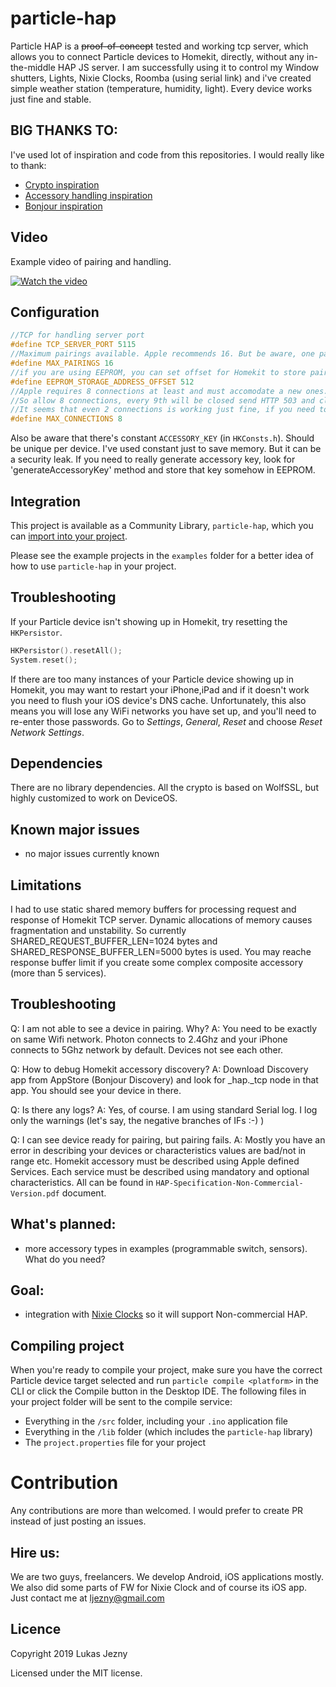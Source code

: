 # particle-hap

Particle HAP is a ~~proof-of-concept~~ tested and working tcp server, which allows you to connect Particle devices to Homekit, directly, without any in-the-middle HAP JS server.
I am successfully using it to control my Window shutters, Lights, Nixie Clocks, Roomba (using serial link) and i've created simple weather station (temperature, humidity, light). Every device works just fine and stable.

## BIG THANKS TO:
I've used lot of inspiration and code from this repositories. I would really like to thank:

- [Crypto inspiration](https://github.com/maximkulkin/esp-homekit-demo)
- [Accessory handling inspiration](https://github.com/etwmc/Personal-HomeKit-HAP)
- [Bonjour inspiration](https://github.com/moflo/homekit-particle)

## Video

Example video of pairing and handling.

[![Watch the video](https://img.youtube.com/vi/jLw-PZ73Wlw/hqdefault.jpg)](https://youtu.be/jLw-PZ73Wlw)

## Configuration

```cpp
//TCP for handling server port
#define TCP_SERVER_PORT 5115
//Maximum pairings available. Apple recommends 16. But be aware, one pairing needs (36+32)B of your EEPROM
#define MAX_PAIRINGS 16
//if you are using EEPROM, you can set offset for Homekit to store pairings
#define EEPROM_STORAGE_ADDRESS_OFFSET 512
//Apple requires 8 connections at least and must accomodate a new ones. Photon can handle up to 10 connections, but one is cloud connection.
//So allow 8 connections, every 9th will be closed send HTTP 503 and closed.
//It seems that even 2 connections is working just fine, if you need to use sockets for something else.
#define MAX_CONNECTIONS 8

```

Also be aware that there's constant `ACCESSORY_KEY` (in `HKConsts.h`). Should be unique per device. I've used constant just to save memory. But it can be a security leak. If you need to really generate accessory key, look for 'generateAccessoryKey' method and store that key somehow in EEPROM.

## Integration

This project is available as a Community Library, `particle-hap`, which you can [import into your project](https://docs.particle.io/tutorials/device-os/libraries/#using-libraries).

Please see the example projects in the `examples` folder for a better idea of how to use `particle-hap` in your project.

## Troubleshooting

If your Particle device isn't showing up in Homekit, try resetting the `HKPersistor`.

```cpp
HKPersistor().resetAll();
System.reset();
```

If there are too many instances of your Particle device showing up in Homekit, you may want to restart your iPhone,iPad and if it doesn't work you need to flush your iOS device's DNS cache. Unfortunately, this also means you will lose any WiFi networks you have set up, and you'll need to re-enter those passwords. Go to _Settings_, _General_, _Reset_ and choose _Reset Network Settings_.

## Dependencies
There are no library dependencies. All the crypto is based on WolfSSL, but highly customized to work on DeviceOS.

## Known major issues
- no major issues currently known

## Limitations
I had to use static shared memory buffers for processing request and response of Homekit TCP server. Dynamic allocations of memory causes fragmentation and unstability. So currently SHARED_REQUEST_BUFFER_LEN=1024 bytes and SHARED_RESPONSE_BUFFER_LEN=5000 bytes is used. You may reache response buffer limit if you create some complex composite accessory (more than 5 services).

## Troubleshooting
Q: I am not able to see a device in pairing. Why?
A: You need to be exactly on same Wifi network. Photon connects to 2.4Ghz and your iPhone connects to 5Ghz network by default. Devices not see each other.

Q: How to debug Homekit accessory discovery?
A: Download Discovery app from AppStore (Bonjour Discovery) and look for _hap._tcp node in that app. You should see your device in there.

Q: Is there any logs?
A: Yes, of course. I am using standard Serial log. I log only the warnings (let's say, the negative branches of IFs :-) )

Q: I can see device ready for pairing, but pairing fails.
A: Mostly you have an error in describing your devices or characteristics values are bad/not in range etc. Homekit accessory must be described using Apple defined Services. Each service must be described using mandatory and optional characteristics. All can be found in `HAP-Specification-Non-Commercial-Version.pdf` document.

## What's planned:
- more accessory types in examples (programmable switch, sensors). What do you need?

## Goal:
- integration with [Nixie Clocks](https://www.daliborfarny.com) so it will support Non-commercial HAP.

## Compiling project
When you're ready to compile your project, make sure you have the correct Particle device target selected and run `particle compile <platform>` in the CLI or click the Compile button in the Desktop IDE. The following files in your project folder will be sent to the compile service:

- Everything in the `/src` folder, including your `.ino` application file
- Everything in the `/lib` folder (which includes the `particle-hap` library)
- The `project.properties` file for your project

# Contribution
Any contributions are more than welcomed. I would prefer to create PR instead of just posting an issues.

## Hire us:
We are two guys, freelancers. We develop Android, iOS applications mostly. We also did some parts of FW for Nixie Clock and of course its iOS app.
Just contact me at [ljezny@gmail.com](mailto:ljezny@gmail.com)

## Licence
Copyright 2019 Lukas Jezny

Licensed under the MIT license.

